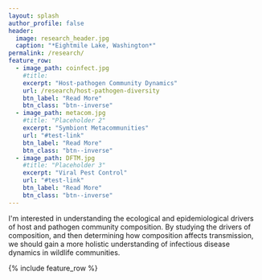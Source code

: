 ```yaml
---
layout: splash
author_profile: false
header:
  image: research_header.jpg
  caption: "*Eightmile Lake, Washington*"
permalink: /research/
feature_row:
  - image_path: coinfect.jpg
    #title: 
    excerpt: "Host-pathogen Community Dynamics"
    url: /research/host-pathogen-diversity
    btn_label: "Read More"
    btn_class: "btn--inverse"
  - image_path: metacom.jpg
    #title: "Placeholder 2"
    excerpt: "Symbiont Metacommunities"
    url: "#test-link"
    btn_label: "Read More"
    btn_class: "btn--inverse"
  - image_path: DFTM.jpg
    #title: "Placeholder 3"
    excerpt: "Viral Pest Control"
    url: "#test-link"
    btn_label: "Read More"
    btn_class: "btn--inverse"
---
```


I'm interested in understanding the ecological and epidemiological drivers of host and pathogen community composition. By studying the drivers of composition, and then determining how composition affects transmission, we should gain a more holistic understanding of infectious disease dynamics in wildlife communities.

{% include feature_row %}